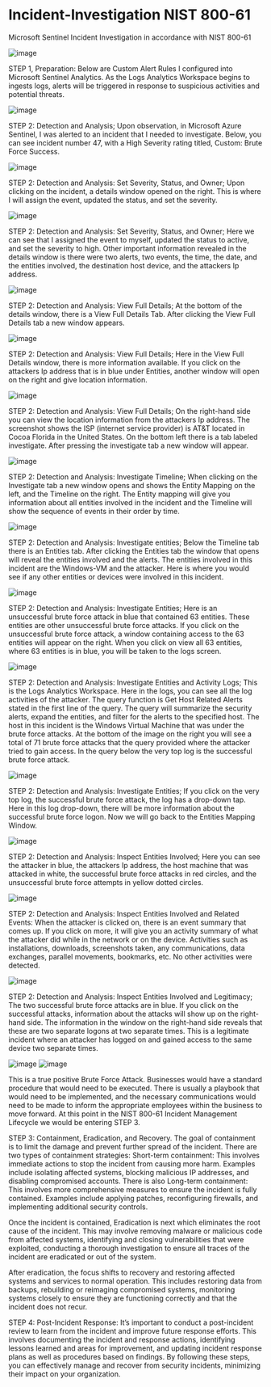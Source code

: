 # Incident-Investigation NIST 800-61





  Microsoft Sentinel Incident Investigation in accordance with NIST 800-61





![image](https://github.com/user-attachments/assets/da191f8e-c570-4c6b-8637-68192fdde436)





  STEP 1, Preparation: Below are Custom Alert Rules I configured into Microsoft Sentinel Analytics. As the Logs Analytics Workspace begins to ingests logs, alerts will be triggered in response to suspicious activities and potential threats.





![image](https://github.com/user-attachments/assets/0d7d0308-8a40-427e-90ab-d0df77db1108)





  STEP 2: Detection and Analysis; Upon observation, in Microsoft Azure Sentinel, I was alerted to an incident that I needed to investigate. Below, you can see incident number 47, with a High Severity rating titled, Custom: Brute Force Success.





![image](https://github.com/user-attachments/assets/714a3b30-bf08-43cd-b6d6-a603f3e0bfc3)





  STEP 2: Detection and Analysis: Set Severity, Status, and Owner; Upon clicking on the incident, a details window opened on the right. This is where I will assign the event, updated the status, and set the severity.





![image](https://github.com/user-attachments/assets/e10ae98b-bc39-449f-849e-63c4b380b810)





  STEP 2: Detection and Analysis: Set Severity, Status, and Owner; Here we can see that I assigned the event to myself, updated the status to active, and set the severity to high. Other important information revealed in the details window is there were two alerts, two events, the time, the date, and the entities involved, the destination host device, and the attackers Ip address.





![image](https://github.com/user-attachments/assets/0f2265de-d0cd-4364-9681-af64af0089dc)





  STEP 2: Detection and Analysis: View Full Details; At the bottom of the details window, there is a View Full Details Tab. After clicking the View Full Details tab a new window appears.






![image](https://github.com/user-attachments/assets/8a6872be-19bd-4daa-b9a9-2c5054014173)




  STEP 2: Detection and Analysis: View Full Details; Here in the View Full Details window, there is more information available. If you click on the attackers Ip address that is in blue under Entities, another window will open on the right and give location information.




![image](https://github.com/user-attachments/assets/30a20de4-a115-4d89-965a-c6345623e3dd)





  STEP 2: Detection and Analysis: View Full Details; On the right-hand side you can view the location information from the attackers Ip address. The screenshot shows the ISP (internet service provider) is AT&T located in Cocoa Florida in the United States. On the bottom left there is a tab labeled investigate. After pressing the investigate tab a new window will appear.





![image](https://github.com/user-attachments/assets/627b6b48-ce8d-4124-8f30-bf90991aa2f7)





  STEP 2: Detection and Analysis: Investigate Timeline; When clicking on the Investigate tab a new window opens and shows the Entity Mapping on the left, and the Timeline on the right. The Entity mapping will give you information about all entities involved in the incident and the Timeline will show the sequence of events in their order by time.




![image](https://github.com/user-attachments/assets/6728731e-299e-4b15-9b3c-d71d4df90330)




  STEP 2: Detection and Analysis: Investigate entities; Below the Timeline tab there is an Entities tab. After clicking the Entities tab the window that opens will reveal the entities involved and the alerts. The entities involved in this incident are the Windows-VM and the attacker. Here is where you would see if any other entities or devices were involved in this incident.




![image](https://github.com/user-attachments/assets/81e20a9c-d999-4aec-9173-41b507262995)




  STEP 2: Detection and Analysis: Investigate Entities; Here is an unsuccessful brute force attack in blue that contained 63 entities. These entities are other unsuccessful brute force attacks. If you click on the unsuccessful brute force attack, a window containing access to the 63 entities will appear on the right. When you click on view all 63 entities, where 63 entities is in blue, you will be taken to the logs screen.





![image](https://github.com/user-attachments/assets/d4bdc458-f581-4b13-bd4f-458f0fbdc921)




  STEP 2: Detection and Analysis: Investigate Entities and Activity Logs; This is the Logs Analytics Workspace. Here in the logs, you can see all the log activities of the attacker. The query function is Get Host Related Alerts stated in the first line of the query. The query will summarize the security alerts, expand the entities, and filter for the alerts to the specified host. The host in this incident is the Windows Virtual Machine that was under the brute force attacks. At the bottom of the image on the right you will see a total of 71 brute force attacks that the query provided where the attacker tried to gain access. In the query below the very top log is the successful brute force attack.





![image](https://github.com/user-attachments/assets/b83177e3-ec0a-4b83-8429-a6f5670d8343)





  STEP 2: Detection and Analysis: Investigate Entities; If you click on the very top log, the successful brute force attack, the log has a drop-down tap. Here in this log drop-down, there will be more information about the successful brute force logon. Now we will go back to the Entities Mapping Window.





![image](https://github.com/user-attachments/assets/168bafe1-1012-4989-9313-6da16236233f)





  STEP 2: Detection and Analysis: Inspect Entities Involved; Here you can see the attacker in blue, the attackers Ip address, the host machine that was attacked in white, the successful brute force attacks in red circles, and the unsuccessful brute force attempts in yellow dotted circles.





![image](https://github.com/user-attachments/assets/e06c385c-aa60-43f3-abda-d854916c0140)





  STEP 2: Detection and Analysis: Inspect Entities Involved and Related Events: When the attacker is clicked on, there is an event summary that comes up. If you click on more, it will give you an activity summary of what the attacker did while in the network or on the device. Activities such as installations, downloads, screenshots taken, any communications, data exchanges, parallel movements, bookmarks, etc. No other activities were detected.





![image](https://github.com/user-attachments/assets/869969c6-9382-4e54-981c-8811012fd2d1)





  STEP 2: Detection and Analysis: Inspect Entities Involved and Legitimacy; The two successful brute force attacks are in blue. If you click on the successful attacks, information about the attacks will show up on the right-hand side. The information in the window on the right-hand side reveals that these are two separate logons at two separate times. This is a legitimate incident where an attacker has logged on and gained access to the same device two separate times.




![image](https://github.com/user-attachments/assets/0318839b-879d-4af3-a093-044526dc301d)
![image](https://github.com/user-attachments/assets/1373c822-8b27-4dc8-8aff-cb701fc7636e)




  This is a true positive Brute Force Attack. Businesses would have a standard procedure that would need to be executed. There is usually a playbook that would need to be implemented, and the necessary communications would need to be made to inform the appropriate employees within the business to move forward. At this point in the NIST 800-61 Incident Management Lifecycle we would be entering STEP 3.





  STEP 3: Containment, Eradication, and Recovery.	The goal of containment is to limit the damage and prevent further spread of the incident. There are two types of containment strategies: Short-term containment: This involves immediate actions to stop the incident from causing more harm. Examples include isolating affected systems, blocking malicious IP addresses, and disabling compromised accounts. There is also Long-term containment: This involves more comprehensive measures to ensure the incident is fully contained. Examples include applying patches, reconfiguring firewalls, and implementing additional security controls.	




  
  Once the incident is contained, Eradication is next which eliminates the root cause of the incident. This may involve removing malware or malicious code from affected systems, identifying and closing vulnerabilities that were exploited, conducting a thorough investigation to ensure all traces of the incident are eradicated or out of the system. 





  
  After eradication, the focus shifts to recovery and restoring affected systems and services to normal operation. This includes restoring data from backups, rebuilding or reimaging compromised systems, monitoring systems closely to ensure they are functioning correctly and that the incident does not recur.
  
  
  
  
  
  STEP 4: Post-Incident Response: It’s important to conduct a post-incident review to learn from the incident and improve future response efforts. This involves documenting the incident and response actions, identifying lessons learned and areas for improvement, and updating incident response plans as well as procedures based on findings. By following these steps, you can effectively manage and recover from security incidents, minimizing their impact on your organization.

